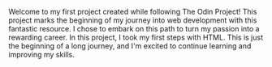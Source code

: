 Welcome to my first project created while following The Odin Project! This project marks the beginning of my journey into web development with this fantastic resource. I chose to embark on this path to turn my passion into a rewarding career. In this project, I took my first steps with HTML. This is just the beginning of a long journey, and I'm excited to continue learning and improving my skills.